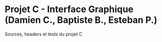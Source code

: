 # Projet C - Interface Graphique (Damien C., Baptiste B., Esteban P.)

Sources, headers et tests du projet C